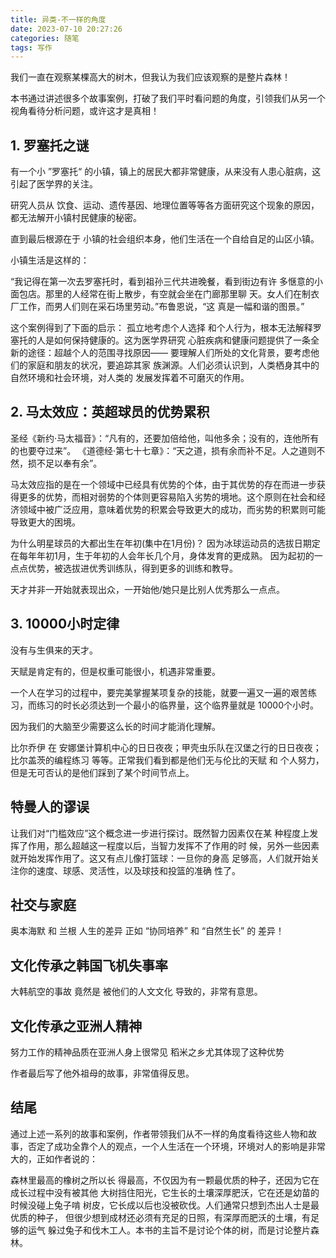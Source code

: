 ```yaml
---
title: 异类-不一样的角度
date: 2023-07-10 20:27:26
categories: 随笔
tags: 写作
--- 
```


我们一直在观察某棵高大的树木，但我认为我们应该观察的是整片森林！

<!-- more -->

本书通过讲述很多个故事案例，打破了我们平时看问题的角度，引领我们从另一个视角看待分析问题，或许这才是真相！

## 1. 罗塞托之谜
有一个小 ”罗塞托“ 的小镇，镇上的居民大都非常健康，从来没有人患心脏病，这引起了医学界的关注。

研究人员从 饮食、运动、遗传基因、地理位置等等各方面研究这个现象的原因，都无法解开小镇村民健康的秘密。

直到最后根源在于 小镇的社会组织本身，他们生活在一个自给自足的山区小镇。

小镇生活是这样的：

“我记得在第一次去罗塞托时，看到祖孙三代共进晚餐，看到街边有许 多惬意的小面包店。那里的人经常在街上散步，有空就会坐在门廊那里聊 天。女人们在制衣厂工作，而男人们则在采石场里劳动。”布鲁恩说，“这 真是一幅和谐的图景。”


这个案例得到了下面的启示：
孤立地考虑个人选择 和个人行为，根本无法解释罗塞托的人是如何保持健康的。这为医学界研究 心脏疾病和健康问题提供了一条全新的途径：超越个人的范围寻找原因—— 要理解人们所处的文化背景，要考虑他们的家庭和朋友的状况，要追踪其家 族渊源。人们必须认识到，人类栖身其中的自然环境和社会环境，对人类的 发展发挥着不可磨灭的作用。


## 2. 马太效应：英超球员的优势累积

圣经《新约·马太福音》：“凡有的，还要加倍给他，叫他多余；没有的，连他所有的也要夺过来”。
《道德经·第七十七章》：“天之道，损有余而补不足。人之道则不然，损不足以奉有余”。

马太效应指的是在一个领域中已经具有优势的个体，由于其优势的存在而进一步获得更多的优势，而相对弱势的个体则更容易陷入劣势的境地。这个原则在社会和经济领域中被广泛应用，意味着优势的积累会导致更大的成功，而劣势的积累则可能导致更大的困境。

为什么明星球员的大都出生在年初(集中在1月份)？
因为冰球运动员的选拔日期定在每年年初1月，生于年初的人会年长几个月，身体发育的更成熟。
因为起初的一点点优势，被选拔进优秀训练队，得到更多的训练和教导。

天才并非一开始就表现出众，一开始他/她只是比别人优秀那么一点点。

## 3. 10000小时定律

没有与生俱来的天才。

天赋是肯定有的，但是权重可能很小，机遇非常重要。

一个人在学习的过程中，要完美掌握某项复杂的技能，就要一遍又一遍的艰苦练习，而练习的时长必须达到一个最小的临界量，这个临界量就是 10000个小时。

因为我们的大脑至少需要这么长的时间才能消化理解。

比尔乔伊 在 安娜堡计算机中心的日日夜夜；甲壳虫乐队在汉堡之行的日日夜夜；比尔盖茨的编程练习 等等。正常我们看到都是他们无与伦比的天赋 和 个人努力，但是无可否认的是他们踩到了某个时间节点上。

## 特曼人的谬误
让我们对“门槛效应”这个概念进一步进行探讨。既然智力因素仅在某 种程度上发挥了作用，那么超越这一程度以后，当智力发挥不了作用的时 候，另外一些因素就开始发挥作用了。这又有点儿像打篮球：一旦你的身高 足够高，人们就开始关注你的速度、球感、灵活性，以及球技和投篮的准确 性了。

## 社交与家庭
奥本海默 和 兰根 人生的差异 正如 “协同培养” 和 “自然生长” 的 差异！

## 文化传承之韩国飞机失事率
大韩航空的事故 竟然是 被他们的人文文化 导致的，非常有意思。

## 文化传承之亚洲人精神
努力工作的精神品质在亚洲人身上很常见
稻米之乡尤其体现了这种优势

作者最后写了他外祖母的故事，非常值得反思。

## 结尾
通过上述一系列的故事和案例，作者带领我们从不一样的角度看待这些人物和故事，否定了成功全靠个人的观点，一个人生活在一个环境，环境对人的影响是非常大的，正如作者说的：

森林里最高的橡树之所以长 得最高，不仅因为有一颗最优质的种子，还因为它在成长过程中没有被其他 大树挡住阳光，它生长的土壤深厚肥沃，它在还是幼苗的时候没碰上兔子啃 树皮，它长成以后也没被砍伐。人们通常只想到杰出人士是最优质的种子， 但很少想到成材还必须有充足的日照，有深厚而肥沃的土壤，有足够的运气 躲过兔子和伐木工人。本书的主旨不是讨论个体的树，而是讨论整片森林。
